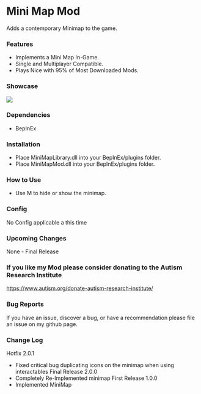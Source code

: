 # Mini Map Mod
Adds a contemporary Minimap to the game.

### Features

- Implements a Mini Map In-Game.
- Single and Multiplayer Compatible.
- Plays Nice with 95% of Most Downloaded Mods.

### Showcase

![](https://i.imgur.com/7eQTp6E.png)
	
### Dependencies
- BepInEx

### Installation
- Place MiniMapLibrary.dll into your BepInEx/plugins folder.
- Place MiniMapMod.dll into your BepInEx/plugins folder.

### How to Use
- Use M to hide or show the minimap. 

### Config
No Config applicable a this time

### Upcoming Changes
None - Final Release

### If you like my Mod please consider donating to the Autism Research Institute 
https://www.autism.org/donate-autism-research-institute/

### Bug Reports
If you have an issue, discover a bug, or have a recommendation please file an issue on my github page.

### Change Log
Hotfix 2.0.1
- Fixed critical bug duplicating icons on the minimap when using interactables
Final Release 2.0.0
- Completely Re-Implemented minimap
First Release 1.0.0
- Implemented MiniMap
